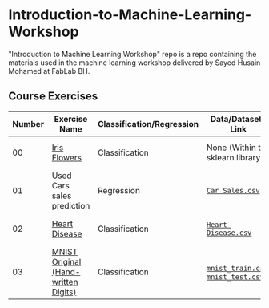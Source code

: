 # Introduction-to-Machine-Learning-Workshop
"Introduction to Machine Learning Workshop" repo is a repo containing the materials used in the machine learning workshop delivered by Sayed Husain Mohamed at FabLab BH.

## Course Exercises

| Number | Exercise Name | Classification/Regression | Data/Datasets Link | Solution |
| ----- |  ----- |  ----- |  ----- |  ----- |
| 00 | [Iris Flowers](https://en.wikipedia.org/wiki/Iris_flower_data_set) | Classification | None (Within the sklearn library) | [Iris Flowers Solution](https://github.com/Sayed-Husain/Introduction-to-Machine-Learning-Workshop/blob/main/Notebooks/Iris%20Flowers.ipynb) |
| 01 | Used Cars sales prediction | Regression | [`Car Sales.csv`](https://raw.githubusercontent.com/Sayed-Husain/Introduction-to-Machine-Learning-Workshop/main/Data/Car%20Sales.csv) | [Car Sales Solution](https://github.com/Sayed-Husain/Introduction-to-Machine-Learning-Workshop/blob/main/Notebooks/Car%20Sales.ipynb) |
| 02 | [Heart Disease](https://www.kaggle.com/datasets/johnsmith88/heart-disease-dataset) | Classification | [`Heart Disease.csv`](https://raw.githubusercontent.com/Sayed-Husain/Introduction-to-Machine-Learning-Workshop/main/Data/Heart%20disease.csv) | [Heart Disease Solution]() |
| 03 | [MNIST Original (Hand-written Digits)](https://en.wikipedia.org/wiki/MNIST_database) | Classification | [`mnist_train.csv`](https://raw.githubusercontent.com/Sayed-Husain/Introduction-to-Machine-Learning-Workshop/main/Data/Heart%20disease.csv`), [`mnist_test.csv`](https://raw.githubusercontent.com/Sayed-Husain/Introduction-to-Machine-Learning-Workshop/main/Data/mnist_test.csv)| [MNIST Solution]("https://github.com/Sayed-Husain/Introduction-to-Machine-Learning-Workshop/blob/main/Notebooks/MNIST.ipynb") |


